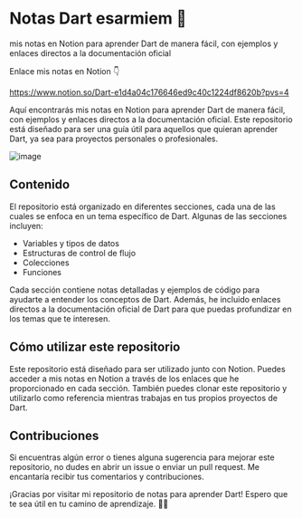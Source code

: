 # Notas Dart esarmiem 💎
mis notas en Notion para aprender Dart de manera fácil, con ejemplos y enlaces directos a la documentación oficial



Enlace mis notas en Notion 👇

https://www.notion.so/Dart-e1d4a04c176646ed9c40c1224df8620b?pvs=4

Aquí encontrarás mis notas en Notion para aprender Dart de manera fácil, con ejemplos y enlaces directos a la documentación oficial. Este repositorio está diseñado para ser una guía útil para aquellos que quieran aprender Dart, ya sea para proyectos personales o profesionales.

![image](https://github.com/esarmiem/notasDart-esarmiem/assets/114357859/93a7f4b4-96e1-4de9-a62c-2000c0f57223)

## Contenido
El repositorio está organizado en diferentes secciones, cada una de las cuales se enfoca en un tema específico de Dart. Algunas de las secciones incluyen:

- Variables y tipos de datos
- Estructuras de control de flujo
- Colecciones
- Funciones

Cada sección contiene notas detalladas y ejemplos de código para ayudarte a entender los conceptos de Dart. Además, he incluido enlaces directos a la documentación oficial de Dart para que puedas profundizar en los temas que te interesen.
## Cómo utilizar este repositorio
Este repositorio está diseñado para ser utilizado junto con Notion. Puedes acceder a mis notas en Notion a través de los enlaces que he proporcionado en cada sección. También puedes clonar este repositorio y utilizarlo como referencia mientras trabajas en tus propios proyectos de Dart.
## Contribuciones
Si encuentras algún error o tienes alguna sugerencia para mejorar este repositorio, no dudes en abrir un issue o enviar un pull request. Me encantaría recibir tus comentarios y contribuciones.

¡Gracias por visitar mi repositorio de notas para aprender Dart! Espero que te sea útil en tu camino de aprendizaje. 💎📲
